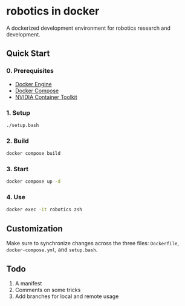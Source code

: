 # robotics in docker

A dockerized development environment for robotics research and development.

## Quick Start

### 0. Prerequisites

- [Docker Engine](https://docs.docker.com/engine/)
- [Docker Compose](https://docs.docker.com/compose/)
- [NVIDIA Container Toolkit](https://docs.nvidia.com/datacenter/cloud-native/container-toolkit/latest/install-guide.html)

### 1. Setup

```bash
./setup.bash
```

### 2. Build

```bash
docker compose build
```

### 3. Start

```bash
docker compose up -d 
```

### 4. Use

```bash
docker exec -it robotics zsh
```

## Customization

Make sure to synchronize changes across the three files: `Dockerfile`, `docker-compose.yml`, and `setup.bash`.

## Todo

1. A manifest
2. Comments on some tricks
3. Add branches for local and remote usage
